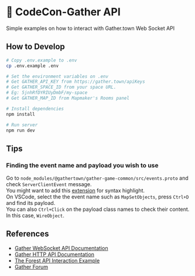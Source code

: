 # 📡 CodeCon-Gather API

Simple examples on how to interact with Gather.town Web Socket API 

## How to Develop

```bash
# Copy .env.example to .env
cp .env.example .env

# Set the environment variables on .env
# Get GATHER_API_KEY from https://gather.town/apiKeys
# Get GATHER_SPACE_ID from your space URL.
# Eg: 5jnhRfDYRIUyDmbF/my-space
# Get GATHER_MAP_ID from Mapmaker's Rooms panel

# Install dependencies
npm install

# Run server
npm run dev
```

## Tips

### Finding the event name and payload you wish to use
Go to `node_modules/@gathertown/gather-game-common/src/events.proto` and check `ServerClientEvent` message.  
You might want to add this [extension](https://marketplace.visualstudio.com/items?itemName=zxh404.vscode-proto3) for syntax highlight.  
On VSCode, select the the event name such as `MapSetObjects`, press `Ctrl+D` and find its payload.  
You can also `Ctrl+Click` on the payload class names to check their content. In this case, `WireObject`.


## References

* [Gather WebSocket API Documentation](https://gathertown.notion.site/Gather-Websocket-API-bf2d5d4526db412590c3579c36141063)
* [Gather HTTP API Documentation](https://www.notion.so/Gather-HTTP-API-3bbf6c59325f40aca7ef5ce14c677444)
* [The Forest API Interaction Example](https://github.com/gathertown/the-forest)
* [Gather Forum](https://forum.gather.town/c/developers/api-questions/9)
